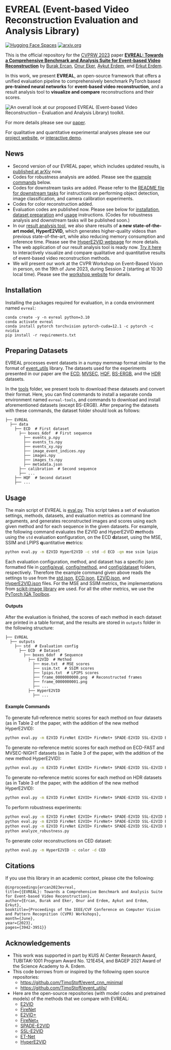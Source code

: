 # EVREAL (Event-based Video Reconstruction Evaluation and Analysis Library)

[![Hugging Face Spaces](https://img.shields.io/badge/%F0%9F%A4%97%20Hugging%20Face-Spaces-blue)](https://ercanburak-evreal.hf.space/)
[![arxiv.org](http://img.shields.io/badge/cs.CV-arXiv%3A2305.00434-B31B1B.svg)](https://arxiv.org/abs/2305.00434/)

This is the official repository for the [CVPRW 2023](https://tub-rip.github.io/eventvision2023/) paper **[EVREAL: Towards a Comprehensive Benchmark and Analysis Suite for Event-based Video Reconstruction](https://arxiv.org/abs/2305.00434)** by [Burak Ercan](https://ercanburak.github.io/), [Onur Eker](https://github.com/ekeronur/), [Aykut Erdem](https://aykuterdem.github.io/), and [Erkut Erdem](https://web.cs.hacettepe.edu.tr/~erkut/).

In this work, we present **EVREAL**, an open-source framework that offers a unified evaluation pipeline to comprehensively benchmark PyTorch based **pre-trained neural networks** for **event-based video reconstruction**, and a result analysis tool to **visualize and compare** reconstructions and their scores.

![An overall look at our proposed EVREAL (Event-based Video Reconstruction – Evaluation and Analysis Library) toolkit.](https://ercanburak.github.io/projects/evreal/diagram.png "An overall look at our proposed EVREAL (Event-based Video Reconstruction – Evaluation and Analysis Library) toolkit.")


For more details please see our [paper](https://arxiv.org/abs/2305.00434). 

For qualitative and quantitative experimental analyses please see our [project website](https://ercanburak.github.io/evreal.html), or [interactive demo](https://ercanburak-evreal.hf.space/).

## News
- Second version of our EVREAL paper, which includes updated results, is [published at arXiv](https://arxiv.org/abs/2305.00434) now. 
- Codes for robustness analysis are added. Please see the [example commands](#example-commands) below.
- Codes for downstream tasks are added. Please refer to the [README file for downstream tasks](downstream_tasks/README.md) for instructions on performing object detection, image classification, and camera calibration experiments. 
- Codes for color reconstruction added.
- Evaluation codes are published now. Please see below for [installation](#installation), [dataset preparation](#preparing-datasets) and [usage](#usage) instructions. (Codes for robustness analysis and downstream tasks will be published soon.)
- In our [result analysis tool](https://ercanburak-evreal.hf.space/), we also share results of **a new state-of-the-art model, HyperE2VID,** which generates higher-quality videos than previous state-of-the-art, while also reducing memory consumption and inference time. Please see the [HyperE2VID webpage](https://ercanburak.github.io/HyperE2VID.html) for more details.
- The web application of our result analysis tool is ready now. [Try it here](https://ercanburak-evreal.hf.space/) to interactively visualize and compare qualitative and quantitative results of event-based video reconstruction methods.
- We will present our work at the CVPR Workshop on Event-Based Vision in person, on the 19th of June 2023, during Session 2 (starting at 10:30 local time). Please see the [workshop website](https://tub-rip.github.io/eventvision2023/) for details.

## Installation

Installing the packages required for evaluation, in a conda environment named `evreal`:
```
conda create -y -n evreal python=3.10
conda activate evreal
conda install pytorch torchvision pytorch-cuda=12.1 -c pytorch -c nvidia
pip install -r requirements.txt
```

## Preparing Datasets

EVREAL processes event datasets in a numpy memmap format similar to the format of [event_utils](https://github.com/TimoStoff/event_utils/) library. The datasets used for the experiments presented in our paper are the [ECD](https://rpg.ifi.uzh.ch/davis_data.html), [MVSEC](https://daniilidis-group.github.io/mvsec/), [HQF](https://timostoff.github.io/20ecnn), [BS-ERGB](https://github.com/uzh-rpg/timelens-pp/), and the [HDR](https://rpg.ifi.uzh.ch/E2VID.html) datasets.

In the [tools](tools) folder, we present tools to download these datasets and convert their format. Here, you can find commands to install a separate conda environment named `evreal-tools`, and commands to download and install aforementioned datasets (except BS-ERGB). After preparing the datasets with these commands, the dataset folder should look as follows:

```
├── EVREAL
  ├── data
    ├── ECD  # First dataset
      ├── boxes_6dof  # First sequence
        ├── events_p.npy
        ├── events_ts.npy
        ├── events_xy.npy
        ├── image_event_indices.npy
        ├── images.npy
        ├── images_ts.npy
        ├── metadata.json
      ├── calibration  # Second sequence
      ├── ...
    ├── HQF  # Second dataset
    ├── ...
```

## Usage

The main script of EVREAL is [eval.py](eval.py). This script takes a set of evaluation settings, methods, datasets, and evaluation metrics as command line arguments, and generates reconstructed images and scores using each given method and for each sequence in the given datasets. For example, the following command evaluates the E2VID and HyperE2VID **m**ethods using the `std` evaluation **c**onfiguration, on the ECD **d**ataset, using the MSE, SSIM and LPIPS **q**uantitative **m**etrics:

```bash
python eval.py -m E2VID HyperE2VID -c std -d ECD -qm mse ssim lpips
```

Each evaluation configuration, method, and dataset has a specific json formatted file in [config/eval](config/eval), [config/method](config/method), and [config/dataset](config/dataset) folders, respectively. Therefore the example command given above reads the settings to use from the [std.json](config/eval/std.json), [ECD.json](config/dataset/ECD.json), [E2VID.json](config/method/E2VID.json), and [HyperE2VID.json](config/method/HyperE2VID.json) files. For the MSE and SSIM metrics, the implementations from [scikit-image library](https://scikit-image.org/docs/stable/api/skimage.metrics.html) are used. For all the other metrics, we use the [PyTorch IQA Toolbox](https://github.com/chaofengc/IQA-PyTorch/).

#### Outputs

After the evaluation is finished, the scores of each method in each dataset are printed in a table format, and the results are stored in `outputs` folder in the following structure:
```
├── EVREAL
  ├── outputs
    ├── std  # Evaluation config
      ├── ECD  # Dataset
        ├── boxes_6dof  # Sequence 
          ├── E2VID  # Method
            ├── mse.txt  # MSE scores
            ├── ssim.txt  # SSIM scores
            ├── lpips.txt  # LPIPS scores
            ├── frame_0000000000.png  # Reconstructed frames 
            ├── frame_0000000001.png
            ├── ...
          ├── HyperE2VID
            ├── ...
```

#### Example Commands

To generate full-reference metric scores for each method on four datasets (as in Table 2 of the paper, with the addition of the new method HyperE2VID):

```bash
python eval.py -m E2VID FireNet E2VID+ FireNet+ SPADE-E2VID SSL-E2VID ET-Net HyperE2VID -c std -d ECD MVSEC HQF BS_ERGB_handheld -qm mse ssim lpips
```

To generate no-reference metric scores for each method on ECD-FAST and MVSEC-NIGHT datasets (as in Table 3 of the paper, with the addition of the new method HyperE2VID):
```bash
python eval.py -m E2VID FireNet E2VID+ FireNet+ SPADE-E2VID SSL-E2VID ET-Net HyperE2VID -c std -d ECD_fast MVSEC_night -qm brisque niqe maniqa
```

To generate no-reference metric scores for each method on HDR datasets (as in Table 3 of the paper, with the addition of the new method HyperE2VID):
```bash
python eval.py -m E2VID FireNet E2VID+ FireNet+ SPADE-E2VID SSL-E2VID ET-Net HyperE2VID -c t40ms -d TPAMI20_HDR -qm brisque niqe maniqa
```

To perform robustness experiments:
```bash
python eval.py -m E2VID FireNet E2VID+ FireNet+ SPADE-E2VID SSL-E2VID ET-Net HyperE2VID -c k5k k10k k15k k20k k25k k30k k35k k40k k45k -d ECD MVSEC HQF -qm mse ssim lpips
python eval.py -m E2VID FireNet E2VID+ FireNet+ SPADE-E2VID SSL-E2VID ET-Net HyperE2VID -c t10ms t20ms t30ms t40ms t50ms t60ms t70ms t80ms t90ms t100ms -d ECD MVSEC HQF -qm mse ssim lpips
python eval.py -m E2VID FireNet E2VID+ FireNet+ SPADE-E2VID SSL-E2VID ET-Net HyperE2VID -c kr0.1 kr0.2 kr0.3 kr0.4 kr0.5 kr0.6 kr0.7 kr0.8 kr0.9 kr1.0 -d ECD MVSEC HQF -qm mse ssim lpips
python analyze_robustness.py
```

To generate color reconstructions on CED dataset:
```bash
python eval.py -m HyperE2VID -c color -d CED 
```

## Citations

If you use this library in an academic context, please cite the following:

```
@inproceedings{ercan2023evreal,
title={{EVREAL}: Towards a Comprehensive Benchmark and Analysis Suite for Event-based Video Reconstruction},
author={Ercan, Burak and Eker, Onur and Erdem, Aykut and Erdem, Erkut},
booktitle={Proceedings of the IEEE/CVF Conference on Computer Vision and Pattern Recognition (CVPR) Workshops},
month={June},
year={2023},
pages={3942-3951}}
```

## Acknowledgements

- This work was supported in part by KUIS AI Center Research Award, TUBITAK-1001 Program Award No. 121E454, and BAGEP 2021 Award of the Science Academy to A. Erdem.
- This code borrows from or inspired by the following open source repositories:
  - https://github.com/TimoStoff/event_cnn_minimal
  - https://github.com/TimoStoff/event_utils/
- Here are the open-source repositories (with model codes and pretrained models) of the methods that we compare with EVREAL:
  - [E2VID](https://github.com/uzh-rpg/rpg_e2vid)
  - [FireNet](https://github.com/cedric-scheerlinck/rpg_e2vid/tree/cedric/firenet)
  - [E2VID+](https://github.com/TimoStoff/event_cnn_minimal)
  - [FireNet+](https://github.com/TimoStoff/event_cnn_minimal)
  - [SPADE-E2VID](https://github.com/RodrigoGantier/SPADE_E2VID)
  - [SSL-E2VID](https://github.com/tudelft/ssl_e2vid)
  - [ET-Net](https://github.com/WarranWeng/ET-Net)
  - [HyperE2VID](https://github.com/ercanburak/HyperE2VID)
